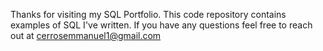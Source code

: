 Thanks for visiting my SQL Portfolio.
This code repository contains examples of SQL I've written. 
If you have any questions feel free to reach out at cerrosemmanuel1@gmail.com

